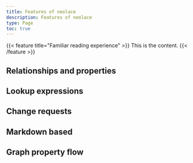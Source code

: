 ```yaml
---
title: Features of neolace
description: Features of neolace
type: Page
toc: true
---
```


{{< feature title="Familiar reading experience" >}}
  This is the content.
{{< /feature >}}

## Relationships and properties

## Lookup expressions

## Change requests

## Markdown based

## Graph property flow
